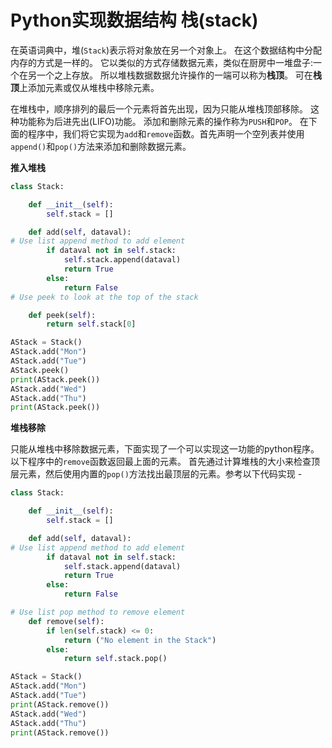 # Python实现数据结构 栈(stack)

在英语词典中，堆(`Stack`)表示将对象放在另一个对象上。 在这个数据结构中分配内存的方式是一样的。 它以类似的方式存储数据元素，类似在厨房中一堆盘子:一个在另一个之上存放。 所以堆栈数据数据允许操作的一端可以称为**栈顶**。 可在**栈顶**上添加元素或仅从堆栈中移除元素。

在堆栈中，顺序排列的最后一个元素将首先出现，因为只能从堆栈顶部移除。 这种功能称为后进先出(LIFO)功能。 添加和删除元素的操作称为`PUSH`和`POP`。 在下面的程序中，我们将它实现为`add`和`remove`函数。首先声明一个空列表并使用`append()`和`pop()`方法来添加和删除数据元素。

**推入堆栈**

```python
class Stack:

    def __init__(self):
        self.stack = []

    def add(self, dataval):
# Use list append method to add element
        if dataval not in self.stack:
            self.stack.append(dataval)
            return True
        else:
            return False
# Use peek to look at the top of the stack

    def peek(self):     
        return self.stack[0]

AStack = Stack()
AStack.add("Mon")
AStack.add("Tue")
AStack.peek()
print(AStack.peek())
AStack.add("Wed")
AStack.add("Thu")
print(AStack.peek())
```

**堆栈移除**

只能从堆栈中移除数据元素，下面实现了一个可以实现这一功能的python程序。 以下程序中的`remove`函数返回最上面的元素。 首先通过计算堆栈的大小来检查顶层元素，然后使用内置的`pop()`方法找出最顶层的元素。参考以下代码实现 - 

```python
class Stack:

    def __init__(self):
        self.stack = []

    def add(self, dataval):
# Use list append method to add element
        if dataval not in self.stack:
            self.stack.append(dataval)
            return True
        else:
            return False

# Use list pop method to remove element
    def remove(self):
        if len(self.stack) <= 0:
            return ("No element in the Stack")
        else:
            return self.stack.pop()

AStack = Stack()
AStack.add("Mon")
AStack.add("Tue")
print(AStack.remove())
AStack.add("Wed")
AStack.add("Thu")
print(AStack.remove())
```

